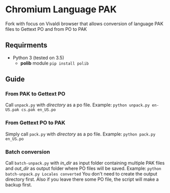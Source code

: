 # Chromium Language PAK
Fork with focus on Vivaldi browser that allows conversion of language PAK files to Gettext PO and from PO to PAK

## Requirments
* Python 3 (tested on 3.5)
  * **polib** module `pip install polib`
  
## Guide

### From PAK to Gettext PO
Call `unpack.py` with _directory_ as a po file. Example: `python unpack.py en-US.pak cs.pak en_US.po`

### From Gettext PO to PAK
Simply call `pack.py` with _directory_ as a po file. Example: `python pack.py en_US.po`

### Batch conversion
Call `batch-unpack.py` with _in_dir_ as input folder containing multiple PAK files and _out_dir_ as output folder where PO files will be saved. Example: `python batch-unpack.py Locales converted`
You don't need to create the output directory first. Also if you leave there some PO file, the script will make a backup first.
